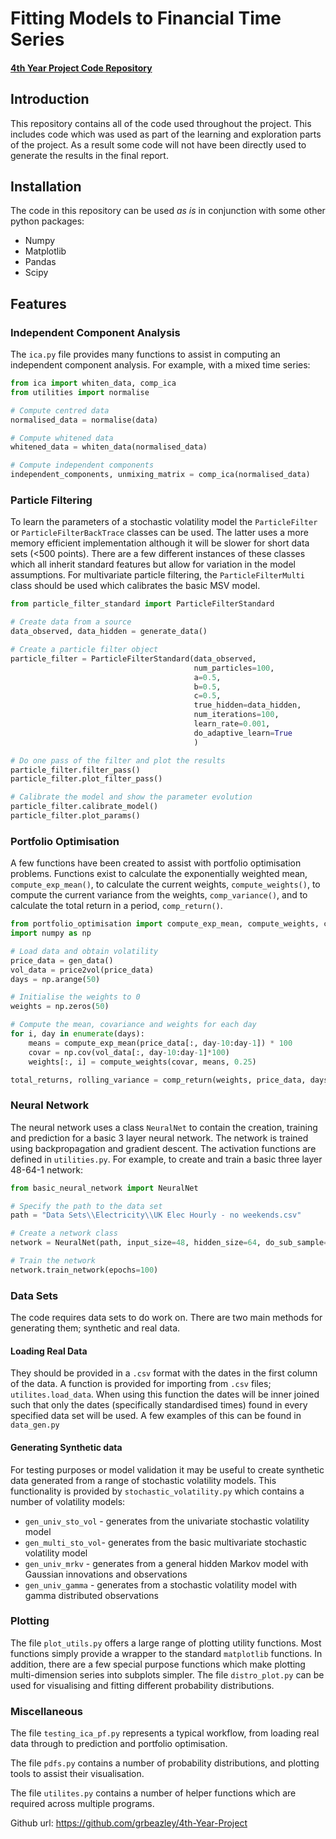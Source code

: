 # Fitting Models to Financial Time Series
#### [4th Year Project Code Repository](https://github.com/grbeazley/4th-Year-Project)
## Introduction
This repository contains all of the code used throughout the project. 
This includes code which was used as part of the learning and exploration parts of the project. As a result some code will not
have been directly used to generate the results in the final report.  
## Installation
The code in this repository can be used *as is* in conjunction with some other python packages:
- Numpy
- Matplotlib
- Pandas 
- Scipy

## Features

### Independent Component Analysis
The `ica.py` file provides many functions to assist in computing an independent component analysis. For example,
with a mixed time series:
```python
from ica import whiten_data, comp_ica
from utilities import normalise

# Compute centred data
normalised_data = normalise(data)

# Compute whitened data
whitened_data = whiten_data(normalised_data)

# Compute independent components
independent_components, unmixing_matrix = comp_ica(normalised_data)
```

### Particle Filtering
To learn the parameters of a stochastic volatility model the ```ParticleFilter``` or ```ParticleFilterBackTrace``` classes
can be used. The latter uses a more memory efficient implementation although it will be slower for short data sets 
(<500 points). 
There are a few different instances of these classes which all inherit standard features but allow for variation in 
the model assumptions. 
For multivariate particle filtering, the ```ParticleFilterMulti``` class should be used which calibrates the basic MSV 
model.
```python
from particle_filter_standard import ParticleFilterStandard

# Create data from a source
data_observed, data_hidden = generate_data()

# Create a particle filter object
particle_filter = ParticleFilterStandard(data_observed,
                                         num_particles=100,
                                         a=0.5,
                                         b=0.5,
                                         c=0.5,
                                         true_hidden=data_hidden,
                                         num_iterations=100,
                                         learn_rate=0.001,
                                         do_adaptive_learn=True
                                         )

# Do one pass of the filter and plot the results
particle_filter.filter_pass()
particle_filter.plot_filter_pass()

# Calibrate the model and show the parameter evolution
particle_filter.calibrate_model()
particle_filter.plot_params()
```

### Portfolio Optimisation
A few functions have been created to assist with portfolio optimisation problems. Functions exist to calculate the 
exponentially weighted mean, `compute_exp_mean()`, to calculate the current weights, `compute_weights()`,
to compute the current variance from the weights, `comp_variance()`, and to calculate the total return in a period, 
`comp_return()`.

```python
from portfolio_optimisation import compute_exp_mean, compute_weights, comp_return
import numpy as np

# Load data and obtain volatility
price_data = gen_data()
vol_data = price2vol(price_data)
days = np.arange(50)

# Initialise the weights to 0
weights = np.zeros(50)

# Compute the mean, covariance and weights for each day
for i, day in enumerate(days):
    means = compute_exp_mean(price_data[:, day-10:day-1]) * 100
    covar = np.cov(vol_data[:, day-10:day-1]*100)
    weights[:, i] = compute_weights(covar, means, 0.25)

total_returns, rolling_variance = comp_return(weights, price_data, days)
```

### Neural Network
The neural network uses a class `NeuralNet` to contain the creation, training and prediction for a basic 3 layer neural
network. The network is trained using backpropagation and gradient descent. The activation functions are defined in `utilities.py`.
For example, to create and train a basic three layer 48-64-1 network:
```python
from basic_neural_network import NeuralNet

# Specify the path to the data set
path = "Data Sets\\Electricity\\UK Elec Hourly - no weekends.csv"

# Create a network class
network = NeuralNet(path, input_size=48, hidden_size=64, do_sub_sample=False)

# Train the network
network.train_network(epochs=100)
```


### Data Sets
The code requires data sets to do work on. There are two main methods for generating them; synthetic and real data.  

#### Loading Real Data
They should be provided in a `.csv` format
with the dates in the first column of the data. A function is provided for importing from `.csv` files; `utilites.load_data`.
When using this function the dates will be inner joined
such that only the dates (specifically standardised times) found in every specified data set will be used. A few examples
of this can be found in `data_gen.py`

#### Generating Synthetic data
For testing purposes or model validation it may be useful to create synthetic data generated from a range of stochastic
volatility models. This functionality is provided by `stochastic_volatility.py` which contains a number
of volatility models:
- `gen_univ_sto_vol` - generates from the univariate stochastic volatility model
- `gen_multi_sto_vol`- generates from the basic multivariate stochastic volatility model 
- `gen_univ_mrkv` - generates from a general hidden Markov model with Gaussian innovations and observations
- `gen_univ_gamma` - generates from a stochastic volatility model with gamma distributed observations

### Plotting
The file `plot_utils.py` offers a large range of plotting utility functions. Most functions simply provide a wrapper 
to the standard `matplotlib` functions. In addition, there are a few special purpose functions which make plotting
multi-dimension series into subplots simpler.
The file `distro_plot.py` can be used for visualising and fitting different probability distributions.

### Miscellaneous 
The file `testing_ica_pf.py` represents a typical workflow, from loading real data through to prediction and portfolio
optimisation. 

The file `pdfs.py` contains a number of probability distributions, and plotting tools to assist their visualisation.

The file `utilites.py` contains a number of helper functions which are required across multiple programs.

Github url: https://github.com/grbeazley/4th-Year-Project